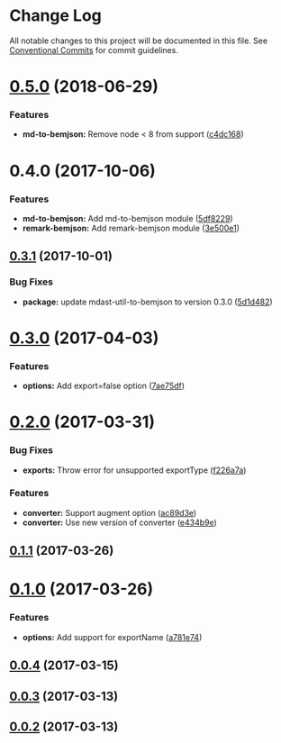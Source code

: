 # Change Log

All notable changes to this project will be documented in this file.
See [Conventional Commits](https://conventionalcommits.org) for commit guidelines.

<a name="0.5.0"></a>
# [0.5.0](https://github.com/bem-contrib/md-to-bemjson/compare/remark-bemjson@0.4.0...remark-bemjson@0.5.0) (2018-06-29)


### Features

* **md-to-bemjson:** Remove node < 8 from support ([c4dc168](https://github.com/bem-contrib/md-to-bemjson/commit/c4dc168))




<a name="0.4.0"></a>
# 0.4.0 (2017-10-06)


### Features

* **md-to-bemjson:** Add md-to-bemjson module ([5df8229](https://github.com/bem-contrib/md-to-bemjson/commit/5df8229))
* **remark-bemjson:** Add remark-bemjson module ([3e500e1](https://github.com/bem-contrib/md-to-bemjson/commit/3e500e1))




<a name="0.3.1"></a>
## [0.3.1](https://github.com/birhoff/remark-bemjson/compare/v0.3.0...v0.3.1) (2017-10-01)


### Bug Fixes

* **package:** update mdast-util-to-bemjson to version 0.3.0 ([5d1d482](https://github.com/birhoff/remark-bemjson/commit/5d1d482))



<a name="0.3.0"></a>
# [0.3.0](https://github.com/birhoff/remark-bemjson/compare/v0.2.0...v0.3.0) (2017-04-03)


### Features

* **options:** Add export=false option ([7ae75df](https://github.com/birhoff/remark-bemjson/commit/7ae75df))



<a name="0.2.0"></a>
# [0.2.0](https://github.com/birhoff/remark-bemjson/compare/v0.1.1...v0.2.0) (2017-03-31)


### Bug Fixes

* **exports:** Throw error for unsupported exportType ([f226a7a](https://github.com/birhoff/remark-bemjson/commit/f226a7a))


### Features

* **converter:** Support augment option ([ac89d3e](https://github.com/birhoff/remark-bemjson/commit/ac89d3e))
* **converter:** Use new version of converter ([e434b9e](https://github.com/birhoff/remark-bemjson/commit/e434b9e))



<a name="0.1.1"></a>
## [0.1.1](https://github.com/birhoff/remark-bemjson/compare/v0.1.0...v0.1.1) (2017-03-26)



<a name="0.1.0"></a>
# [0.1.0](https://github.com/birhoff/remark-bemjson/compare/v0.0.4...v0.1.0) (2017-03-26)


### Features

* **options:** Add support for exportName ([a781e74](https://github.com/birhoff/remark-bemjson/commit/a781e74))



<a name="0.0.4"></a>
## [0.0.4](https://github.com/birhoff/remark-bemjson/compare/v0.0.3...v0.0.4) (2017-03-15)



<a name="0.0.3"></a>
## [0.0.3](https://github.com/birhoff/remark-bemjson/compare/v0.0.2...v0.0.3) (2017-03-13)



<a name="0.0.2"></a>
## [0.0.2](https://github.com/birhoff/remark-bemjson/compare/v0.0.1...v0.0.2) (2017-03-13)
